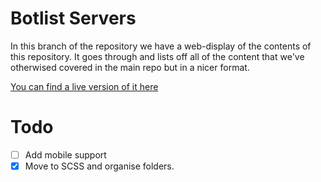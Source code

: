 # Botlist Servers

In this branch of the repository we have a web-display of the contents of this repository. It goes through and lists off all of the content that we've otherwised covered in the main repo but in a nicer format.

[You can find a live version of it here](https://botlist.terminal.ink)

# Todo

- [ ] Add mobile support
- [x] Move to SCSS and organise folders.